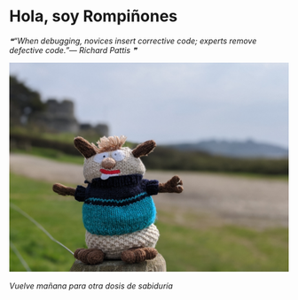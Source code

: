 # Hola, soy Rompiñones

<!--STARTS_HERE_QUOTE_README-->
<i>❝“When debugging, novices insert corrective code; experts remove defective code.”— Richard Pattis   ❞</i>
<!--ENDS_HERE_QUOTE_README-->

<!--START_SECTION:update_image-->
![alt text](https://raw.githubusercontent.com/focaalvarez/rompinones/main/.github/images/00100lrPORTRAIT_00100_BURST20220329134653723_COVER.jpg?raw=true)
<!--END_SECTION:update_image-->

*Vuelve mañana para otra dosis de sabiduría*
